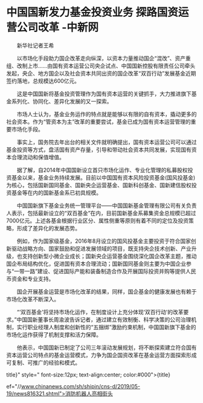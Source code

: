 # 中国国新发力基金投资业务 探路国资运营公司改革 -中新网

　　新华社记者王希

　　以市场化手段助力国企改革走向纵深，以资本力量推动国企“混改”、资产重组、改制上市……由国有资本运营公司央企试点、中国国新控股有限责任公司牵头发起，央企、地方国企以及社会资本共同出资的国企改革“双百行动”发展基金近期签约落地，总规模达600亿元。

　　这是中国国新将基金投资管理作为国有资本运营的关键抓手，大力推进旗下基金系列化、协同化、差异化发展的又一探索。

　　市场人士认为，基金业务运作的特点就是能够以有限的自有资本，撬动更多的社会资本。作为“管资本为主”改革的重要尝试，基金已成为国有资本运营管理的重要市场化手段。

　　事实上，国务院去年出台的相关文件就明确提出，国有资本运营公司可以通过基金投资等方式，盘活国有资产存量，引导和带动社会资本共同发展，实现国有资本合理流动和保值增值。

　　据了解，自2014年中国国新设立首只市场化运作、专业化管理的私募股权投资基金以来，基金业务持续发展。目前以中国国有资本风险投资基金(国风投基金)为核心，包括国新国同基金、国新央企运营基金、国新科创基金、国新建信股权投资基金等在内的国新基金系已初具规模。

　　中国国新旗下基金业务统一管理平台——中国国新基金管理有限公司有关负责人表示，包括最新设立的“双百基金”在内，目前国新基金系募集资金总规模已超过7000亿元。上述各基金根据行业区分、属性侧重等原则有着不同的定位及投资策略，形成了差异化的发展态势。

　　例如，作为国家级基金，2016年8月设立的国风投基金主要投资于符合国家创新驱动战略方向、国家鼓励和促进发展领域的项目，既支持央企技术创新、产业升级，也支持创新型小微企业成长；国新央企运营基金围绕深化国企改革主题，推动国企布局结构优化，促进国有资本合理流动；国新国同基金则主要为中国企业参与“一带一路”建设、促进国际产能和装备制造合作及开展国际投资并购等提供人民币资金和专业支持。

　　国企开展基金运营是市场化改革的结果，同样，国企基金的健康发展也有赖于市场化改革不断深入。

　　“‘双百基金’将坚持市场化运作，在制度设计上充分体现‘双百行动’的改革要求。”中国国新董事长周渝波告诉记者，通过建立有效制衡、科学决策的公司治理机制，实行职业经理人制度和创新性的“五捆绑”激励约束机制，中国国新旗下基金的市场化运作获得了机制支撑和活力保障。

　　他表示，中国国新已制定了公司三年滚动发展规划，将不断探索建立符合国有资本运营公司特点的基金运营模式，力争为国企国资改革在基金运营方面探索形成可复制、可推广的经验和模式。

title}" style=" font-size:12px; text-align:center; color:#000">{title}

ef="//www.chinanews.com/sh/shipin/cns-d/2019/05-19/news816321.shtml">消防机器人亮相街头
